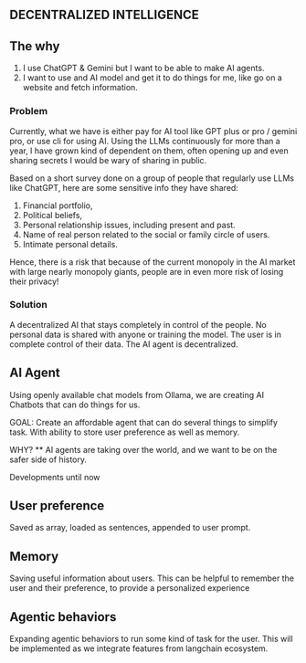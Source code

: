 ## DECENTRALIZED INTELLIGENCE ##

## The why ##
1. I use ChatGPT & Gemini but I want to be able to make AI agents.
2. I want to use and AI model and get it to do things for me, like go on a website and fetch information.


### Problem ###
Currently, what we have is either pay for AI tool like GPT plus or pro / gemini pro, or use cli for using AI. Using the LLMs continuously for more than a year, I have grown kind of dependent on them, often opening up and even sharing secrets I would be wary of sharing in public.

Based on a short survey done on a group of people that regularly use LLMs like ChatGPT, here are some sensitive info they have shared:
1. Financial portfolio,
2. Political beliefs,
3. Personal relationship issues, including present and past.
4. Name of real person related to the social or family circle of users.
5. Intimate personal details.

Hence, there is a risk that because of the current monopoly in the AI market with large nearly monopoly giants, people are in even more risk of losing their privacy!

### Solution ###
A decentralized AI that stays completely in control of the people. No personal data is shared with anyone or training the model. The user is in complete control of their data. The AI agent is decentralized. 


## AI Agent ##
Using openly available chat models from Ollama, we are creating AI Chatbots that can do things for us. 

GOAL: Create an affordable agent that can do several things to simplify task. With ability to store user preference as well as memory. 

WHY? ** AI agents are taking over the world, and we want to be on the safer side of history. 

Developments until now
## User preference ##
Saved as array, loaded as sentences, appended to user prompt.

## Memory ##
Saving useful information about users. This can be helpful to remember the user and their preference, to provide a personalized experience

## Agentic behaviors ##
Expanding agentic behaviors to run some kind of task for the user. This will be implemented as we integrate features from langchain ecosystem.